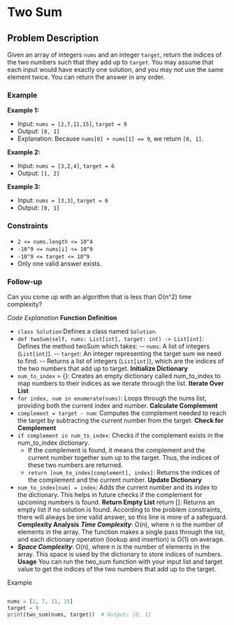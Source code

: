 # Two Sum

## Problem Description

Given an array of integers `nums` and an integer `target`, return the indices of the two numbers such that they add up to `target`. You may assume that each input would have exactly one solution, and you may not use the same element twice. You can return the answer in any order.

### Example

**Example 1:**

- Input: `nums = [2,7,11,15]`, `target = 9`
- Output: `[0, 1]`
- Explanation: Because `nums[0] + nums[1] == 9`, we return `[0, 1]`.

**Example 2:**

- Input: `nums = [3,2,4]`, `target = 6`
- Output: `[1, 2]`

**Example 3:**

- Input: `nums = [3,3]`, `target = 6`
- Output: `[0, 1]`

### Constraints

- `2 <= nums.length <= 10^4`
- `-10^9 <= nums[i] <= 10^9`
- `-10^9 <= target <= 10^9`
- Only one valid answer exists.

### Follow-up

Can you come up with an algorithm that is less than O(n^2) time complexity?



*Code Explanation*
**Function Definition**
- `class Solution`:Defines a class named `Solution`.
- `def twoSum(self, nums: List[int], target: int) -> List[int]`: Defines the method twoSum which takes:
-- `nums`: A list of integers (`List[int]`).
-- `target`: An integer representing the target sum we need to find.
-- Returns a list of integers (`List[int]`), which are the indices of the two numbers that add up to target.
**Initialize Dictionary**
- `num_to_index` = {}: Creates an empty dictionary called num_to_index to map numbers to their indices as we iterate through the list.
**Iterate Over List**
- `for index, num in enumerate(nums)`: Loops through the nums list, providing both the current index and number.
**Calculate Complement**
- `complement = target - num`: Computes the complement needed to reach the target by subtracting the current number from the target.
**Check for Complement**
- `if complement in num_to_index`: Checks if the complement exists in the num_to_index dictionary.
    - If the complement is found, it means the complement and the current number together sum up to the target. Thus, the indices of these two numbers are returned.
    - `return [num_to_index[complement], index]`: Returns the indices of the complement and the current number.
**Update Dictionary**
- `num_to_index[num] = index`: Adds the current number and its index to the dictionary. This helps in future checks if the complement for upcoming numbers is found.
**Return Empty List**
return []: Returns an empty list if no solution is found. According to the problem constraints, there will always be one valid answer, so this line is more of a safeguard.
**Complexity Analysis**
***Time Complexity***: O(n), where n is the number of elements in the array. The function makes a single pass through the list, and each dictionary operation (lookup and insertion) is O(1) on average.
- ***Space Complexity***: O(n), where n is the number of elements in the array. This space is used by the dictionary to store indices of numbers.
**Usage**
You can run the two_sum function with your input list and target value to get the indices of the two numbers that add up to the target.

Example
```python

nums = [2, 7, 11, 15]
target = 9
print(two_sum(nums, target))  # Output: [0, 1]
```